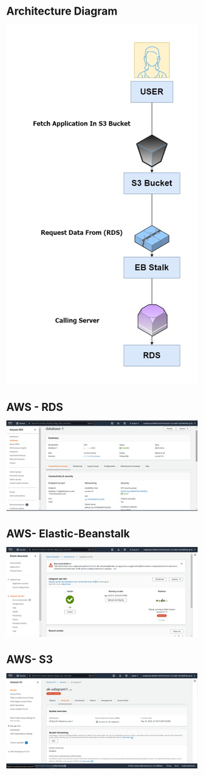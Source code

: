 # Architecture Diagram

![archi](../screenshots/Architecture_Diagram.jpg)

# AWS - RDS

![RDS](../screenshots/AWS-RDS.jpg)

# AWS- Elastic-Beanstalk

![RDS](../screenshots/AWS-EB.jpg)

# AWS- S3

![RDS](../screenshots/AWS-S3.jpg)
